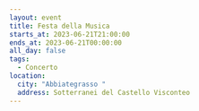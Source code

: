 ```yaml
---
layout: event
title: Festa della Musica
starts_at: 2023-06-21T21:00:00
ends_at: 2023-06-21T00:00:00
all_day: false
tags:
  - Concerto
location:
  city: "Abbiategrasso "
  address: Sotterranei del Castello Visconteo
---
```

